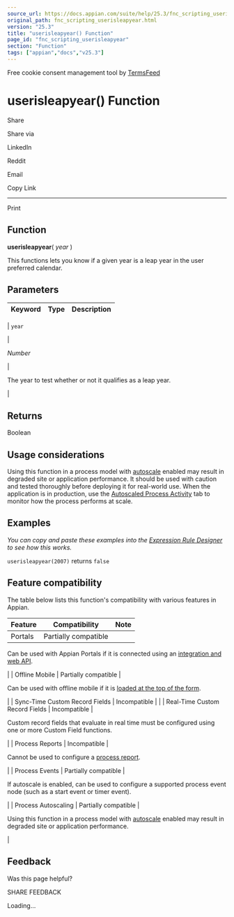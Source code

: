 ```yaml
---
source_url: https://docs.appian.com/suite/help/25.3/fnc_scripting_userisleapyear.html
original_path: fnc_scripting_userisleapyear.html
version: "25.3"
title: "userisleapyear() Function"
page_id: "fnc_scripting_userisleapyear"
section: "Function"
tags: ["appian","docs","v25.3"]
---
```



Free cookie consent management tool by [TermsFeed](https://www.termsfeed.com/)

# userisleapyear() Function

Share

Share via

LinkedIn

Reddit

Email

Copy Link

* * *

Print

## Function

**userisleapyear**( _year_ )

This functions lets you know if a given year is a leap year in the user preferred calendar.

## Parameters

| Keyword | Type | Description |
| --- | --- | --- |
|
`year`

 |

_Number_

 |

The year to test whether or not it qualifies as a leap year.

 |

## Returns

Boolean

## Usage considerations

Using this function in a process model with [autoscale](autoscale-processes.html) enabled may result in degraded site or application performance. It should be used with caution and tested thoroughly before deploying it for real-world use. When the application is in production, use the [Autoscaled Process Activity](monitoring-autoscaled-processes.html) tab to monitor how the process performs at scale.

## Examples

_You can copy and paste these examples into the [Expression Rule Designer](Expression_Rules.html) to see how this works._

`userisleapyear(2007)` returns `false`

## Feature compatibility

The table below lists this function's compatibility with various features in Appian.

| Feature | Compatibility | Note |
| --- | --- | --- |
| Portals | Partially compatible |
Can be used with Appian Portals if it is connected using an [integration and web API](portals-design.html#using-partially-compatible-functions-and-objects-in-a-portal).

 |
| Offline Mobile | Partially compatible |

Can be used with offline mobile if it is [loaded at the top of the form](offline-mobile-design-best-practices.html#working-with-partially-compatible-functions).

 |
| Sync-Time Custom Record Fields | Incompatible |  |
| Real-Time Custom Record Fields | Incompatible |

Custom record fields that evaluate in real time must be configured using one or more Custom Field functions.

 |
| Process Reports | Incompatible |

Cannot be used to configure a [process report](Process_Reports.html).

 |
| Process Events | Partially compatible |

If autoscale is enabled, can be used to configure a supported process event node (such as a start event or timer event).

 |
| Process Autoscaling | Partially compatible |

Using this function in a process model with [autoscale](autoscale-processes.html) enabled may result in degraded site or application performance.

 |

## Feedback

Was this page helpful?

SHARE FEEDBACK

Loading...
